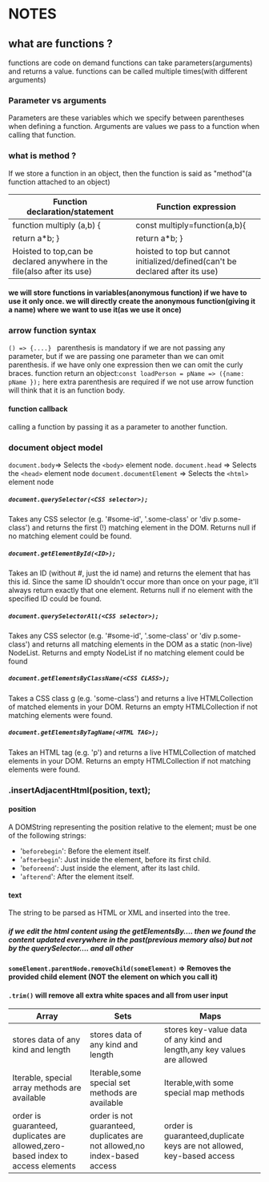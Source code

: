 # NOTES 

## what are functions ?
functions are code on demand
functions can take parameters(arguments) and returns a value.
functions can be called multiple times(with different arguments)
### Parameter vs arguments
Parameters are these variables which we specify between parentheses when defining a function.
Arguments are values we pass to a function when calling that function.
### what is method ?
If we store a function in an object, then the function is said as "method"(a function attached to an object)

| Function declaration/statement  | Function expression            | 
|---------------------------------|--------------------------------|
|  function multiply (a,b) {    | const multiply=function(a,b){  |   
| return a*b;    }  |return a*b;   }   |   
| Hoisted to top,can be declared anywhere in the file(also after its use)  |hoisted to top but cannot initialized/defined(can't be declared after its use)   |


#### we will store functions in variables(anonymous function) if we have to use it only once. we will directly create the anonymous function(giving it a name) where we want to use it(as we use it once)

### arrow function syntax
``` () => {....}  ``` parenthesis is  mandatory if we are not passing any parameter, but if we are passing one parameter than we can omit parenthesis.
if we have only one expression then we can omit the curly braces.
function return an object:``` const loadPerson = pName => ({name: pName }); ```
here extra parenthesis are required if we not use arrow function will think that it is an function body.
#### function callback
calling a function by passing it as a parameter to another function.

### document object model
`` document.body ``=> Selects the `` <body> `` element node.
`` document.head `` => Selects the `` <head> `` element node
`` document.documentElement `` => Selects the `` <html> `` element node
##### `` document.querySelector(<CSS selector>); ``
Takes any CSS selector (e.g. '#some-id', '.some-class' or 'div p.some-class') and returns the first (!) matching element in the DOM. Returns null if no matching element could be found.
##### `` document.getElementById(<ID>); ``
Takes an ID (without #, just the id name) and returns the element that has this id. Since the same ID shouldn't occur more than once on your page, it'll always return exactly that one element. Returns null if no element with the specified ID could be found.
##### `` document.querySelectorAll(<CSS selector>); ``
Takes any CSS selector (e.g. '#some-id', '.some-class' or 'div p.some-class') and returns all matching elements in the DOM as a static (non-live) NodeList. Returns and empty NodeList if no matching element could be found
##### `` document.getElementsByClassName(<CSS CLASS>); ``
Takes a CSS class g (e.g. 'some-class') and returns a live HTMLCollection of matched elements in your DOM. Returns an empty HTMLCollection if not matching elements were found.
##### `` document.getElementsByTagName(<HTML TAG>); ``
Takes an HTML tag (e.g. 'p') and returns a live HTMLCollection of matched elements in your DOM. Returns an empty HTMLCollection if not matching elements were found.

### .insertAdjacentHtml(position, text);
#### position
A DOMString representing the position relative to the element; must be one of the following strings:
* '``beforebegin``': Before the element itself.
* '``afterbegin``': Just inside the element, before its first child.
* '``beforeend``': Just inside the element, after its last child.
* '``afterend``': After the element itself.
#### text
The string to be parsed as HTML or XML and inserted into the tree.

##### if we edit the html content using the getElementsBy.... then we found the content updated everywhere in the past(previous memory also) but not by the querySelector.... and all other
#### ``` someElement.parentNode.removeChild(someElement) ``` =>  Removes the provided child element (NOT the element on which you call it)

#### ```.trim()``` will remove all extra white spaces and all from user input

| Array | Sets | Maps |
|-------|------|------|
|stores data of any kind and length|stores data of any kind and length|stores key-value data of any kind and length,any key values are allowed |
|Iterable, special array methods are available| Iterable,some special set methods are available| Iterable,with some special map methods|
|order is guaranteed, duplicates are allowed,zero-based index to access elements |order is not guaranteed, duplicates are not allowed,no index-based access|order is guaranteed,duplicate keys are not allowed, key-based access |
